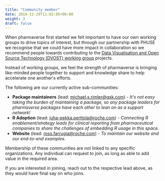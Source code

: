 ```yaml
---
title: "Community member"
date: 2018-12-29T11:02:05+06:00
weight: 3
draft: false
---
```


When pharmaverse first started we felt important to have our own working groups to drive topics of interest, but through
our partnership with PHUSE we recognise that we could have more impact in collaboration so we recommend people towards
contributing to the [Data Visualisation and Open Source Technology (DVOST) working group](https://advance.phuse.global/pages/viewpage.action?pageId=327777)
projects.

Instead of working groups, we feel the strength of pharmaverse is bringing like-minded people together to support and
knowledge share to help accelerate one another's efforts.

The following are our currently active sub-communities:

- **Package maintainers** (lead: michael.s.rimler@gsk.com) - _It's not easy taking the burden of maintaining a package, so any package leaders for pharmaverse packages have each other to lean on as a support network!_
- **R Adoption** (lead: juha-pekka.perttola@roche.com) - _Connecting R enablement/strategy leads for clinical reporting from pharmaceutical companies to share the challenges of embedding R usage in this space._
- **Website** (lead: ross.farrugia@roche.com) - _To maintain our website and our end-to-end examples._

Membership of these communities are not linked to any specific organizations. Any individual can request to join, as long as able 
to add value in the required area.

If you are interested in joining, reach out to the respective lead above, as they would have final say on who joins.
